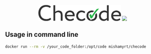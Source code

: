 <p align="center">
    <img src="./../assets/logo@2x.png" width="269px">
    <img src="https://www.docker.com/sites/default/files/d8/2019-07/horizontal-logo-monochromatic-white.png" width="269px">
<p>

## Usage in command line

```sh
docker run --rm -v /your_code_folder:/opt/code mishamyrt/checode
```

